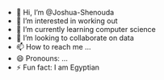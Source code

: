 - 👋 Hi, I’m @Joshua-Shenouda
- 👀 I’m interested in working out
- 🌱 I’m currently learning computer science
- 💞️ I’m looking to collaborate on data
- 📫 How to reach me ...
- 😄 Pronouns: ...
- ⚡ Fun fact: I am Egyptian

<!---
Joshua-Shenouda/Joshua-Shenouda is a ✨ special ✨ repository because its `README.md` (this file) appears on your GitHub profile.
You can click the Preview link to take a look at your changes.
--->
